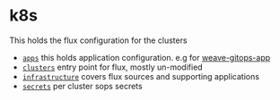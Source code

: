 # k8s

This holds the flux configuration for the clusters

* [`apps`](./apps) this holds application configuration. e.g for [weave-gitops-app](https://github.com/weaveworks/weave-gitops)
* [`clusters`](./clusters) entry point for flux, mostly un-modified
* [`infrastructure`](./infrastructure) covers flux sources and supporting applications
* [`secrets`](./secrets) per cluster sops secrets
